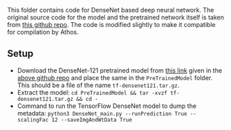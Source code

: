 This folder contains code for DenseNet based deep neural network. The original source code for the model and the pretrained network itself is taken from [this github repo](https://github.com/pudae/tensorflow-densenet). The code is modified slightly to make it compatible for compilation by Athos.

## Setup
- Download the DenseNet-121 pretrained model from [this link](https://drive.google.com/open?id=0B_fUSpodN0t0eW1sVk1aeWREaDA) given in the [above github repo](https://github.com/pudae/tensorflow-densenet) and place the same in the `PreTrainedModel` folder. This should be a file of the name `tf-densenet121.tar.gz`.
- Extract the model: `cd PreTrainedModel && tar -xvzf tf-densenet121.tar.gz && cd - `
- Command to run the TensorFlow DenseNet model to dump the metadata:
`python3 DenseNet_main.py --runPrediction True --scalingFac 12 --saveImgAndWtData True`